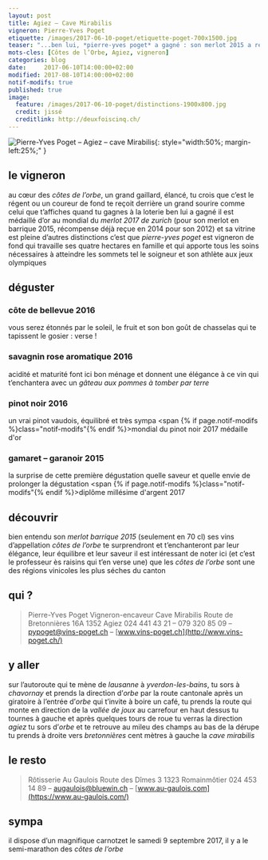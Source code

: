 ```yaml
---
layout: post
title: Agiez — Cave Mirabilis
vigneron: Pierre-Yves Poget
etiquette: /images/2017-06-10-poget/etiquette-poget-700x1500.jpg
teaser: "...ben lui, *pierre-yves poget* a gagné : son merlot 2015 a reçu la médaille d’or au mondial du merlot 2017 à zurich (deuxième médaille d’or après celle de 2014)"
mots-cles: [Côtes de l’Orbe, Agiez, vigneron]
categories: blog
date:     2017-06-10T14:00:00+02:00
modified: 2017-08-10T14:00:00+02:00
notif-modifs: true
published: true
image:
  feature: /images/2017-06-10-poget/distinctions-1900x800.jpg
  credit: jissé
  creditlink: http://deuxfoiscinq.ch/
---
```



![Pierre-Yves Poget – Agiez – cave Mirabilis][i1]{: style="width:50%; margin-left:25%;" }

[i1]: ../../images/2017-06-10-poget/poget-vigneron-1200x1600.jpg

## le vigneron
au cœur des *côtes de l’orbe*, un grand gaillard, élancé, tu crois que c’est le régent ou un coureur de fond te reçoit derrière un grand sourire comme celui que t’affiches quand tu gagnes à la loterie
ben lui a gagné il est médaillé d’or au mondial du *merlot 2017 de zurich* (pour son merlot en barrique 2015, récompense déjà reçue en 2014 pour son 2012)
et sa vitrine est pleine d’autres distinctions c’est que *pierre-yves poget* est vigneron de fond qui travaille ses quatre hectares en famille et qui apporte tous les soins nécessaires à atteindre les sommets tel le soigneur et son athlète aux jeux olympiques

## déguster
### côte de bellevue 2016
vous serez étonnés par le soleil, le fruit et son bon goût de chasselas qui te tapissent le gosier : verse !

### savagnin rose aromatique 2016
acidité et maturité font ici bon ménage et donnent une élégance à ce vin qui t’enchantera avec un *gâteau aux pommes à tomber par terre*

### pinot noir 2016
un vrai pinot vaudois, équilibré et très sympa
<span {% if page.notif-modifs %}class="notif-modifs"{% endif %}>mondial du pinot noir 2017 médaille d'or</span>

### gamaret – garanoir 2015
la surprise de cette première dégustation
quelle saveur et quelle envie de prolonger la dégustation
<span {% if page.notif-modifs %}class="notif-modifs"{% endif %}>diplôme millésime d'argent 2017</span>

## découvrir
bien entendu son *merlot barrique 2015* (seulement en 70 cl)
ses vins d’appellation *côtes de l’orbe* te surprendront et t’enchanteront par leur élégance, leur équilibre et leur saveur
il est intéressant de noter ici (et c’est le professeur ès raisins qui t’en verse une) que les *côtes de l’orbe* sont une des régions vinicoles les plus séches du canton

## qui ?
> Pierre-Yves Poget
> Vigneron-encaveur
> Cave Mirabilis
> Route de Bretonnières 16A
> 1352 Agiez
> 024 441 43 21 – 079 320 85 09 – [pypoget@vins-poget.ch](mailto:pypoget@vins-poget.ch) – [www.vins-poget.ch](http://www.vins-poget.ch/)

## y aller
sur l’autoroute qui te mène de *lausanne* à *yverdon-les-bains*, tu sors à *chavornay* et prends la direction d’*orbe* par la route cantonale
après un giratoire à l’entrée d’*orbe* qui t’invite à boire un café, tu prends la route qui monte en direction de la *vallée de joux*
au carrefour en haut dessus tu tournes à gauche et après quelques tours de roue tu verras la direction *agiez*
tu sors d’*orbe* et te retrouve au mileu des champs
au bas de la dérupe tu prends à droite vers *bretonnières*
cent mètres à gauche la *cave mirabilis*

## le resto
> Rôtisserie Au Gaulois
> Route des Dîmes 3
> 1323 Romainmôtier
> 024 453 14 89 – augaulois@bluewin.ch – [www.au-gaulois.com](https://www.au-gaulois.com/)

## sympa
il dispose d’un magnifique carnotzet
le samedi 9 septembre 2017, il y a le semi-marathon des *côtes de l’orbe*
